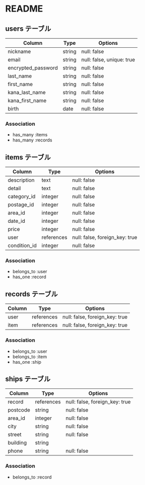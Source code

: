 # README

## users テーブル

| Column             | Type   | Options     |
| ------------------ | ------ | ----------- |
| nickname           | string | null: false |
| email              | string | null: false, unique: true |
| encrypted_password | string | null: false |
| last_name          | string | null: false |
| first_name         | string | null: false |
| kana_last_name     | string | null: false |
| kana_first_name    | string | null: false |
| birth              | date   | null: false |

### Association
- has_many :items
- has_many :records

## items テーブル

| Column             | Type      | Options     |
| ------------------ | ------    | ----------- |
| description        | text      | null: false |
| detail             | text      | null: false |
| category_id        | integer   | null: false |
| postage_id         | integer   | null: false |
| area_id            | integer   | null: false |
| date_id            | integer   | null: false |
| price              | integer   | null: false |
| user               | references| null: false, foreign_key: true| 
| condition_id       | integer   | null: false |

### Association

- belongs_to :user
- has_one :record

## records テーブル

| Column             | Type      | Options     |
| ------------------ | ------    | ----------- |
| user               | references| null: false, foreign_key: true| 
| item               | references| null: false, foreign_key: true|


### Association

- belongs_to :user
- belongs_to :item
- has_one :ship

## ships テーブル

| Column             | Type      | Options     |
| ------------------ | ------    | ----------- |
| record             | references| null: false, foreign_key: true|
| postcode           | string    | null: false |
| area_id            | integer   | null: false |
| city               | string    | null: false |
| street             | string    | null: false |
| building           | string    |             |
| phone              | string    | null: false |


### Association

- belongs_to :record


